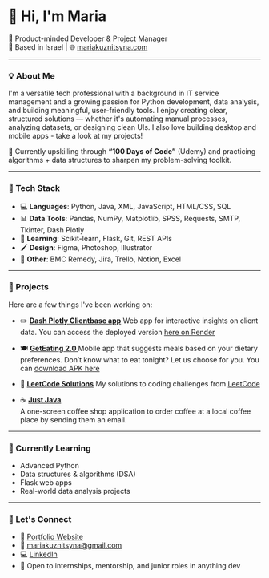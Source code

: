# 👋 Hi, I'm Maria

🎯 Product-minded Developer & Project Manager  
📍 Based in Israel | 🌐 [mariakuznitsyna.com](https://www.mariakuznitsyna.com)

---

### 💡 About Me

I'm a versatile tech professional with a background in IT service management and a growing passion for Python development, data analysis, and building meaningful, user-friendly tools. I enjoy creating clear, structured solutions — whether it's automating manual processes, analyzing datasets, or designing clean UIs. I also love building desktop and mobile apps - take a look at my projects! 

🔧 Currently upskilling through **“100 Days of Code”** (Udemy) and practicing algorithms + data structures to sharpen my problem-solving toolkit.

---

### 🧰 Tech Stack

- 💻 **Languages**: Python, Java, XML, JavaScript, HTML/CSS, SQL  
- 📊 **Data Tools**: Pandas, NumPy, Matplotlib, SPSS, Requests, SMTP, Tkinter, Dash Plotly
- 🧠 **Learning**: Scikit-learn, Flask, Git, REST APIs  
- 🖌️ **Design**: Figma, Photoshop, Illustrator  
- 🧩 **Other**: BMC Remedy, Jira, Trello, Notion, Excel

---

### 🚀 Projects

Here are a few things I've been working on:

- ✏️ **[Dash Plotly Clientbase app](https://github.com/mariakuznitsyna/dash-app-clientdata-v2/tree/main)**
  Web app for interactive insights on client data. You can access the deployed version [here on Render](https://dash-app-clientdata-v2.onrender.com/)

- 🍽️ **[GetEating 2.0 ](https://github.com/mariakuznitsyna/GetEating-2.0-Public)**
  Mobile app that suggests meals based on your dietary preferences. Don’t know what to eat tonight? Let us choose for you. You can [download APK here](https://drive.google.com/drive/folders/1Tgqpp-9BUCMondQC7toVGpmRQRrJhlFU?usp=sharing)
  
- 🧠 **[LeetCode Solutions](https://github.com/mariakuznitsyna/leetcode-solutions)**
  My solutions to coding challenges from [LeetCode](https://leetcode.com)
  
- ☕ **[Just Java](https://github.com/mariakuznitsyna/JustJava)**  
  A one-screen coffee shop application to order coffee at a local coffee place by sending them an email. 

---

### 🌱 Currently Learning

- Advanced Python
- Data structures & algorithms (DSA)
- Flask web apps
- Real-world data analysis projects

---

### 💬 Let's Connect

- 💼 [Portfolio Website](https://www.mariakuznitsyna.com)  
- 📧 mariakuznitsyna@gmail.com  
- 💻 [LinkedIn](https://www.linkedin.com/in/mariakuznitsyna/)  
- 🧠 Open to internships, mentorship, and junior roles in anything dev
